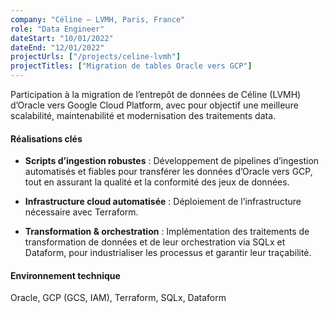 ```yaml
---
company: "Céline – LVMH, Paris, France"
role: "Data Engineer"
dateStart: "10/01/2022"
dateEnd: "12/01/2022"
projectUrls: ["/projects/celine-lvmh"]
projectTitles: ["Migration de tables Oracle vers GCP"]
---
```


Participation à la migration de l’entrepôt de données de Céline (LVMH) d’Oracle vers Google Cloud Platform, avec pour objectif une meilleure scalabilité, maintenabilité et modernisation des traitements data.

#### Réalisations clés

*   **Scripts d’ingestion robustes** : Développement de pipelines d’ingestion automatisés et fiables pour transférer les données d’Oracle vers GCP, tout en assurant la qualité et la conformité des jeux de données.

*   **Infrastructure cloud automatisée** : Déploiement de l’infrastructure nécessaire avec Terraform.

*   **Transformation & orchestration** : Implémentation des traitements de transformation de données et de leur orchestration via SQLx et Dataform, pour industrialiser les processus et garantir leur traçabilité.

#### Environnement technique
Oracle, GCP (GCS, IAM), Terraform, SQLx, Dataform
